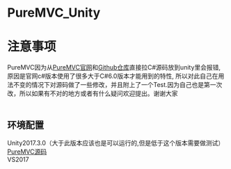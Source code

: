 # PureMVC_Unity
注意事项
====
PureMVC因为从[PureMVC官网](http://puremvc.org)和[Github仓库](https://github.com/PureMVC/puremvc-csharp-standard-framework)直接拉C#源码放到unity里会报错,原因是官网c#版本使用了很多大于C#6.0版本才能用到的特性, 所以对此自己在用法不变的情况下对源码做了一些修改，并且附上了一个Test.因为自己也是第一次改，所以如果有不对的地方或者有什么疑问欢迎提出。谢谢大家<br><br>
## 环境配置
Unity2017.3.0（大于此版本应该也是可以运行的,但是低于这个版本需要做测试）<br>
[PureMVC源码](https://github.com/PureMVC/puremvc-csharp-standard-framework)<br>
VS2017<br>
